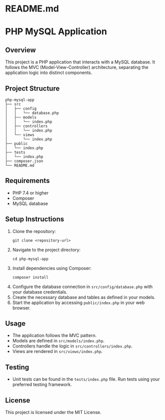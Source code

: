 # README.md

# PHP MySQL Application

## Overview
This project is a PHP application that interacts with a MySQL database. It follows the MVC (Model-View-Controller) architecture, separating the application logic into distinct components.

## Project Structure
```
php-mysql-app
├── src
│   ├── config
│   │   └── database.php
│   ├── models
│   │   └── index.php
│   ├── controllers
│   │   └── index.php
│   └── views
│       └── index.php
├── public
│   └── index.php
├── tests
│   └── index.php
├── composer.json
└── README.md
```

## Requirements
- PHP 7.4 or higher
- Composer
- MySQL database

## Setup Instructions
1. Clone the repository:
   ```
   git clone <repository-url>
   ```
2. Navigate to the project directory:
   ```
   cd php-mysql-app
   ```
3. Install dependencies using Composer:
   ```
   composer install
   ```
4. Configure the database connection in `src/config/database.php` with your database credentials.
5. Create the necessary database and tables as defined in your models.
6. Start the application by accessing `public/index.php` in your web browser.

## Usage
- The application follows the MVC pattern. 
- Models are defined in `src/models/index.php`.
- Controllers handle the logic in `src/controllers/index.php`.
- Views are rendered in `src/views/index.php`.

## Testing
- Unit tests can be found in the `tests/index.php` file. Run tests using your preferred testing framework.

## License
This project is licensed under the MIT License.